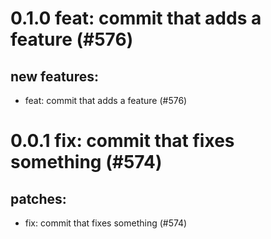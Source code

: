 # 0.1.0 feat: commit that adds a feature (#576)

## new features:
* feat: commit that adds a feature (#576)

# 0.0.1 fix: commit that fixes something (#574)

## patches:
* fix: commit that fixes something (#574)

